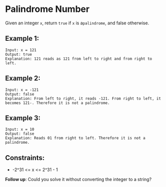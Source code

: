 # Palindrome Number

Given an integer `x`, return `true` if `x` is a`palindrome`, and false otherwise.

## Example 1:

```
Input: x = 121
Output: true
Explanation: 121 reads as 121 from left to right and from right to left.
```

## Example 2:

```
Input: x = -121
Output: false
Explanation: From left to right, it reads -121. From right to left, it becomes 121-. Therefore it is not a palindrome.
```

## Example 3:

```
Input: x = 10
Output: false
Explanation: Reads 01 from right to left. Therefore it is not a palindrome.
```

## Constraints:

- -2^31 <= x <= 2^31 - 1
 

**Follow up**: Could you solve it without converting the integer to a string?

